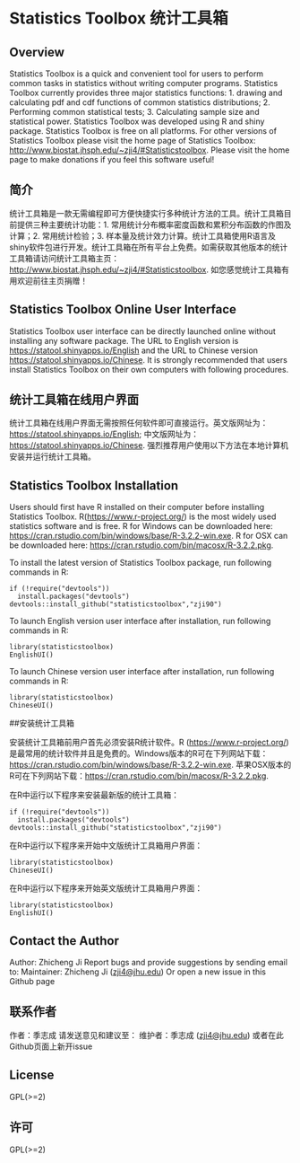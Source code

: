 Statistics Toolbox 统计工具箱
====

## Overview
Statistics Toolbox is a quick and convenient tool for users to perform common tasks in statistics without writing computer programs. Statistics Toolbox currently provides three major statistics functions: 1. drawing and calculating pdf and cdf functions of common statistics distributions; 2. Performing common statistical tests; 3. Calculating sample size and statistical power. Statistics Toolbox was developed using R and shiny package. Statistics Toolbox is free on all platforms. For other versions of Statistics Toolbox please visit the home page of Statistics Toolbox: http://www.biostat.jhsph.edu/~zji4/#Statisticstoolbox. Please visit the home page to make donations if you feel this software useful!

## 简介
统计工具箱是一款无需编程即可方便快捷实行多种统计方法的工具。统计工具箱目前提供三种主要统计功能：1. 常用统计分布概率密度函数和累积分布函数的作图及计算；2. 常用统计检验；3. 样本量及统计效力计算。统计工具箱使用R语言及shiny软件包进行开发。统计工具箱在所有平台上免费。如需获取其他版本的统计工具箱请访问统计工具箱主页：http://www.biostat.jhsph.edu/~zji4/#Statisticstoolbox. 如您感觉统计工具箱有用欢迎前往主页捐赠！

## Statistics Toolbox Online User Interface
Statistics Toolbox user interface can be directly launched online without installing any software package. The URL to English version is https://statool.shinyapps.io/English and the URL to Chinese version https://statool.shinyapps.io/Chinese. It is strongly recommended that users install Statistics Toolbox on their own computers with following procedures.

## 统计工具箱在线用户界面
统计工具箱在线用户界面无需按照任何软件即可直接运行。英文版网址为：https://statool.shinyapps.io/English; 中文版网址为：https://statool.shinyapps.io/Chinese. 强烈推荐用户使用以下方法在本地计算机安装并运行统计工具箱。

## Statistics Toolbox Installation

Users should first have R installed on their computer before installing Statistics Toolbox. R(https://www.r-project.org/) is the most widely used statistics software and is free. R for Windows can be downloaded here: https://cran.rstudio.com/bin/windows/base/R-3.2.2-win.exe. R for OSX can be downloaded here: https://cran.rstudio.com/bin/macosx/R-3.2.2.pkg.

To install the latest version of Statistics Toolbox package, run following commands in R:
```{r }
if (!require("devtools"))
  install.packages("devtools")
devtools::install_github("statisticstoolbox","zji90")
```
To launch English version user interface after installation, run following commands in R:
```{r }
library(statisticstoolbox)
EnglishUI()
```

To launch Chinese version user interface after installation, run following commands in R:
```{r }
library(statisticstoolbox)
ChineseUI()
```
##安装统计工具箱

安装统计工具箱前用户首先必须安装R统计软件。R (https://www.r-project.org/) 是最常用的统计软件并且是免费的。Windows版本的R可在下列网站下载：https://cran.rstudio.com/bin/windows/base/R-3.2.2-win.exe. 苹果OSX版本的R可在下列网站下载：https://cran.rstudio.com/bin/macosx/R-3.2.2.pkg.

在R中运行以下程序来安装最新版的统计工具箱：
```{r }
if (!require("devtools"))
  install.packages("devtools")
devtools::install_github("statisticstoolbox","zji90")
```

在R中运行以下程序来开始中文版统计工具箱用户界面：
```{r }
library(statisticstoolbox)
ChineseUI()
```

在R中运行以下程序来开始英文版统计工具箱用户界面：
```{r }
library(statisticstoolbox)
EnglishUI()
```

## Contact the Author
Author: Zhicheng Ji
Report bugs and provide suggestions by sending email to:
Maintainer: Zhicheng Ji (zji4@jhu.edu)
Or open a new issue in this Github page

## 联系作者
作者：季志成
请发送意见和建议至：
维护者：季志成 (zji4@jhu.edu)
或者在此Github页面上新开issue

## License
GPL(>=2)

## 许可
GPL(>=2)

